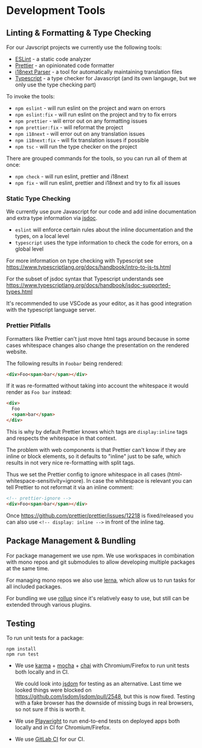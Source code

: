 # Development Tools

## Linting & Formatting & Type Checking

For our Javscript projects we currently use the following tools:

* [ESLint](https://eslint.org/) - a static code analyzer
* [Prettier](https://prettier.io/) - an opinionated code formatter
* [i18next Parser](https://github.com/i18next/i18next-parser) - a tool for automatically maintaining translation files
* [Typescript](https://www.typescriptlang.org/) - a type checker for Javascript (and its own langauge, but we only use the type checking part)

To invoke the tools:

* `npm eslint` - will run eslint on the project and warn on errors
* `npm eslint:fix` - will run eslint on the project and try to fix errors
* `npm prettier` - will error out on any formatting issues
* `npm prettier:fix` - will reformat the project
* `npm i18next` - will error out on any translation issues
* `npm i18next:fix` - will fix translation issues if possible
* `npm tsc` - will run the type checker on the project

There are grouped commands for the tools, so you can run all of them at once:

* `npm check` - will run eslint, prettier and i18next
* `npm fix` - will run eslint, prettier and i18next and try to fix all issues

### Static Type Checking

We currently use pure Javascript for our code and add inline documentation and
extra type information via [jsdoc](https://jsdoc.app/).

* `eslint` will enforce certain rules about the inline documentation and the types, on a local level
* `typescript` uses the type information to check the code for errors, on a global level

For more information on type checking with Typescript see
https://www.typescriptlang.org/docs/handbook/intro-to-js-ts.html

For the subset of jsdoc syntax that Typescript understands see
https://www.typescriptlang.org/docs/handbook/jsdoc-supported-types.html

It's recommended to use VSCode as your editor, as it has good integration with
the typescript language server.

### Prettier Pitfalls

Formatters like Prettier can't just move html tags around because in some cases whitespace changes also change the presentation on the rendered website.

The following results in `Foobar` being rendered:

```html
<div>Foo<span>bar</span></div>
```

If it was re-formatted without taking into account the whitespace it would render as `Foo bar` instead:

```html
<div>
  Foo
  <span>bar</span>
</div>
```

This is why by default Prettier knows which tags are `display:inline` tags and respects the whitespace in that context.

The problem with web components is that Prettier can't know if they are inline or block elements, so it defaults to "inline" just to be safe, which results in not very nice re-formatting with split tags.

Thus we set the Prettier config to ignore whitespace in all cases (html-whitespace-sensitivity=ignore). In case the whitespace is relevant you can tell Prettier to not reformat it via an inline comment:

```html
<!-- prettier-ignore -->
<div>Foo<span>bar</span></div>
```

Once https://github.com/prettier/prettier/issues/12218 is fixed/released you can also use `<!-- display: inline -->` in front of the inline tag.

## Package Management & Bundling

For package management we use npm. We use workspaces in combination with mono repos and git submodules to allow developing multiple packages at the same time.

For managing mono repos we also use [lerna](https://lerna.js.org/), which allow
us to run tasks for all included packages.

For bundling we use [rollup](https://rollupjs.org) since it's relatively easy to
use, but still can be extended through various plugins.

## Testing

To run unit tests for a package:

```
npm install
npm run test
```

* We use [karma](https://karma-runner.github.io) + [mocha](https://mochajs.org)
  \+ [chai](https://www.chaijs.com) with Chromium/Firefox to run unit tests both
  locally and in CI.

  We could look into [jsdom](https://github.com/jsdom/jsdom) for testing as an
  alternative. Last time we looked things were blocked on
  https://github.com/jsdom/jsdom/pull/2548, but this is now fixed. Testing with
  a fake browser has the downside of missing bugs in real browsers, so not sure
  if this is worth it.

* We use [Playwright](https://playwright.dev/) to run end-to-end tests on
  deployed apps both locally and in CI for Chromium/Firefox.

* We use [GitLab CI](https://docs.gitlab.com/ee/ci) for our CI.

